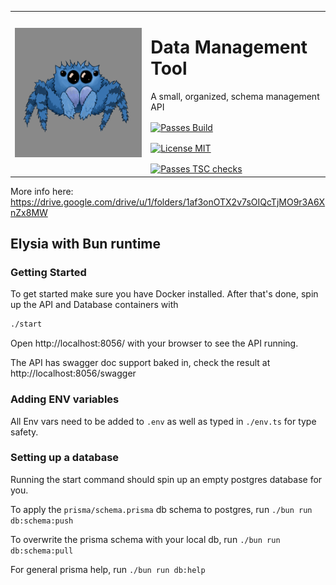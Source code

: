 <div>
<table border="0">
 <tr>
 </tr>
 <tr>
    <td>
      <img alt="Data Management Tool's mascot" src="images/Logo.png" width="300px">
    </td>
    <td>
      <div>
        <h1>Data Management Tool</h1>
        <p>A small, organized, schema management API</p>
      </div>
      <div style="margin-top: 1rem">
        <a href="https://github.com/lundjrl/great-asset/actions/workflows/build.yml">
          <img alt="Passes Build" src="https://github.com/lundjrl/great-asset/actions/workflows/build.yml/badge.svg" />
        </a>
      </div>
      <div style="margin-top: 1rem">
        <a href="https://opensource.org/licenses/MIT">
          <img alt="License MIT" src="https://img.shields.io/badge/License-MIT-yellow.svg?color=blue" />
        </a>
      </div>
      <div style="margin-top: 1rem">
        <a href="https://github.com/lundjrl/great-asset/actions/workflows/tsc.yml">
            <img alt="Passes TSC checks" src="https://github.com/lundjrl/great-asset/actions/workflows/tsc.yml/badge.svg" />
        </a>
      </div>
    </td>
 </tr>
</table>
</div>

More info here: https://drive.google.com/drive/u/1/folders/1af3onOTX2v7sOIQcTjMO9r3A6XnZx8MW

## Elysia with Bun runtime

### Getting Started

To get started make sure you have Docker installed.
After that's done, spin up the API and Database containers with

```bash
./start
```

Open http://localhost:8056/ with your browser to see the API running.

The API has swagger doc support baked in, check the result at http://localhost:8056/swagger

### Adding ENV variables

All Env vars need to be added to `.env` as well as typed in `./env.ts` for type safety.

### Setting up a database

Running the start command should spin up an empty postgres database for you.

To apply the `prisma/schema.prisma` db schema to postgres, run `./bun run db:schema:push`

To overwrite the prisma schema with your local db, run `./bun run db:schema:pull`

For general prisma help, run `./bun run db:help`
